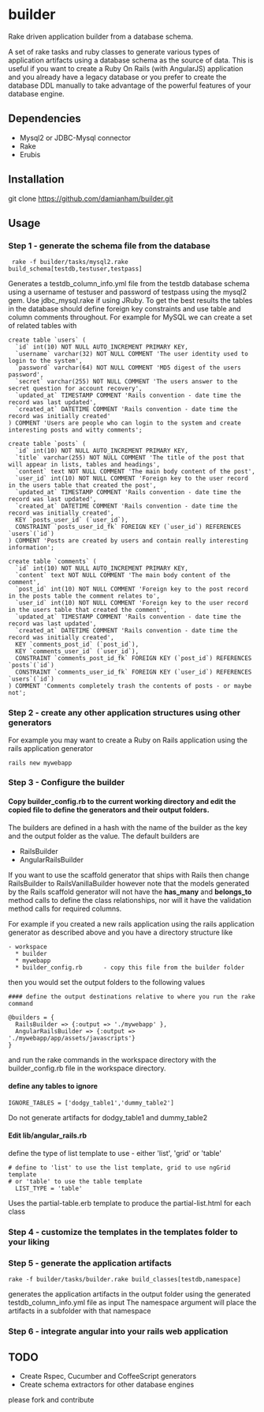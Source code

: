 builder
=======

Rake driven application builder from a database schema. 

A set of rake tasks and ruby classes to generate various types of application artifacts using a database schema as the 
source of data.  This is useful if you want to create a Ruby On Rails (with AngularJS) application and you already have a legacy database or you prefer to create the database DDL manually to take advantage of the powerful features of your database engine.

## Dependencies

- Mysql2 or JDBC-Mysql connector
- Rake
- Erubis

## Installation

git clone https://github.com/damianham/builder.git

## Usage

### Step 1  - generate the schema file from the database
```
 rake -f builder/tasks/mysql2.rake build_schema[testdb,testuser,testpass]    
```

Generates a testdb_column_info.yml file from the testdb database schema using a username of testuser and password of testpass 
using the mysql2 gem.  Use jdbc_mysql.rake if using JRuby.  To get the best results the tables in the database should define foreign key constraints and use table and column comments throughout.  For example for MySQL we can create a set of related tables with

```
create table `users` (
  `id` int(10) NOT NULL AUTO_INCREMENT PRIMARY KEY,
  `username` varchar(32) NOT NULL COMMENT 'The user identity used to login to the system',
  `password` varchar(64) NOT NULL COMMENT 'MD5 digest of the users password',
  `secret` varchar(255) NOT NULL COMMENT 'The users answer to the secret question for account recovery', 
  `updated_at` TIMESTAMP COMMENT 'Rails convention - date time the record was last updated',
  `created_at` DATETIME COMMENT 'Rails convention - date time the record was initially created'
) COMMENT 'Users are people who can login to the system and create interesting posts and witty comments';

create table `posts` (
  `id` int(10) NOT NULL AUTO_INCREMENT PRIMARY KEY,
  `title` varchar(255) NOT NULL COMMENT 'The title of the post that will appear in lists, tables and headings',
  `content` text NOT NULL COMMENT 'The main body content of the post',
  `user_id` int(10) NOT NULL COMMENT 'Foreign key to the user record in the users table that created the post',
  `updated_at` TIMESTAMP COMMENT 'Rails convention - date time the record was last updated',
  `created_at` DATETIME COMMENT 'Rails convention - date time the record was initially created',
  KEY `posts_user_id` (`user_id`),
  CONSTRAINT `posts_user_id_fk` FOREIGN KEY (`user_id`) REFERENCES `users`(`id`)
) COMMENT 'Posts are created by users and contain really interesting information';

create table `comments` ( 
  `id` int(10) NOT NULL AUTO_INCREMENT PRIMARY KEY,
  `content` text NOT NULL COMMENT 'The main body content of the comment',
  `post_id` int(10) NOT NULL COMMENT 'Foreign key to the post record in the posts table the comment relates to',
  `user_id` int(10) NOT NULL COMMENT 'Foreign key to the user record in the users table that created the comment',
  `updated_at` TIMESTAMP COMMENT 'Rails convention - date time the record was last updated',
  `created_at` DATETIME COMMENT 'Rails convention - date time the record was initially created',
  KEY `comments_post_id` (`post_id`),
  KEY `comments_user_id` (`user_id`),
  CONSTRAINT `comments_post_id_fk` FOREIGN KEY (`post_id`) REFERENCES `posts`(`id`)
  CONSTRAINT `comments_user_id_fk` FOREIGN KEY (`user_id`) REFERENCES `users`(`id`)
) COMMENT 'Comments completely trash the contents of posts - or maybe not';

```

### Step 2 - create any other application structures using other generators

For example you may want to create a Ruby on Rails application using the rails application generator

```
rails new mywebapp
```

### Step 3 - Configure the builder

#### Copy builder_config.rb to the current working directory and edit the copied file to define the generators and their output folders. 

The builders are defined in a hash with the name of the builder as the key and the output folder as the value.  The default
builders are

* RailsBuilder
* AngularRailsBuilder

If you want to use the scaffold generator that ships with Rails then change RailsBuilder to RailsVanillaBuilder however note that the models generated by the Rails scaffold generator will not have the **has_many** and **belongs_to** method calls to define the class relationships, nor will it have the validation method calls for required columns.

For example if you created a new rails application using the rails application generator as described above and you have 
a directory structure like
```
- workspace
  * builder
  * mywebapp
  * builder_config.rb      - copy this file from the builder folder
```

then you would set the output folders to the following values

```
#### define the output destinations relative to where you run the rake command

@builders = {
  RailsBuilder => {:output => './mywebapp' },
  AngularRailsBuilder => {:output => './mywebapp/app/assets/javascripts'}
}
```

and run the rake commands in the workspace directory with the builder_config.rb file in the workspace directory.


#### define any tables to ignore
```
IGNORE_TABLES = ['dodgy_table1','dummy_table2']
```

Do not generate artifacts for dodgy_table1 and dummy_table2

#### Edit lib/angular_rails.rb

define the type of list template to use - either 'list', 'grid' or 'table'
```
# define to 'list' to use the list template, grid to use ngGrid template 
# or 'table' to use the table template
  LIST_TYPE = 'table'
```  

Uses the partial-table.erb template to produce the partial-list.html for each class

### Step 4  - customize the templates in the templates folder to your liking


### Step 5  - generate the application artifacts

```
rake -f builder/tasks/builder.rake build_classes[testdb,namespace]
```

generates the application artifacts in the output folder using the generated testdb_column_info.yml file as input
The namespace argument will place the artifacts in a subfolder with that namespace 


### Step 6  - integrate angular into your rails web application


##  TODO

- Create Rspec, Cucumber and CoffeeScript generators
- Create schema extractors for other database engines

please fork and contribute


